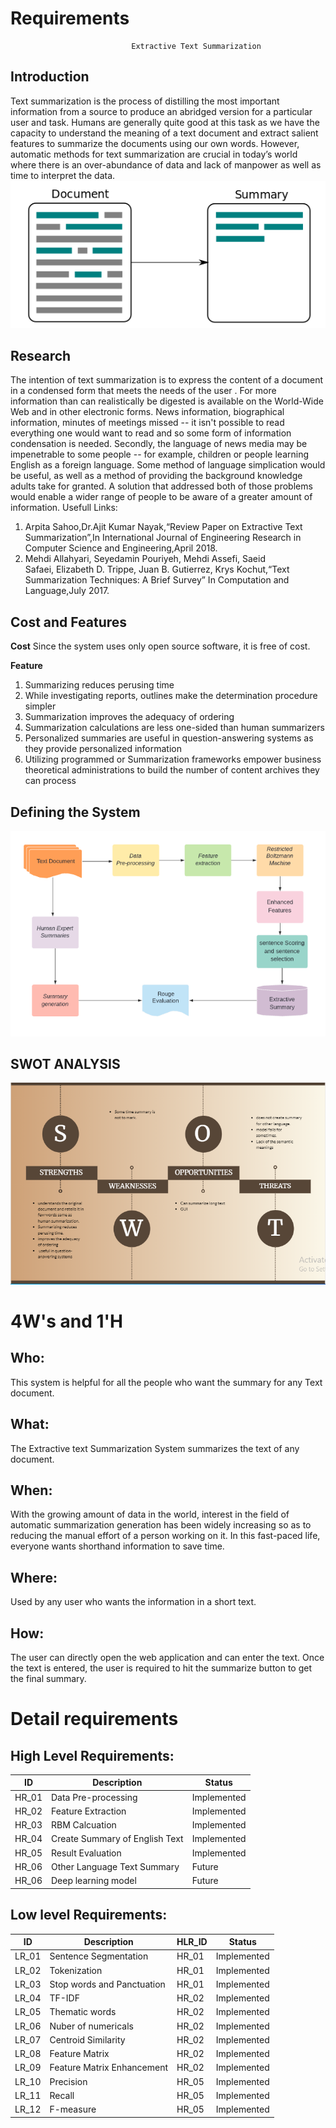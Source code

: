 # Requirements
                               Extractive Text Summarization
## Introduction
Text summarization is the process of distilling the most important information from a source to produce an abridged version for a particular user and task. Humans are generally quite good at this task as we have the capacity to understand the meaning of a text document and extract salient features to summarize the documents using our own words. However, automatic methods for text summarization are crucial in today’s world where there is an over-abundance of data and lack of manpower as well as time to interpret the data. 
![image](https://github.com/Subhashini2046/ResearchProduct/blob/ProductSdlc/1_Requirements/dasum.png)

## Research

The intention of text summarization is to express the content of a document in a condensed form that meets the needs of the user . For more information than can realistically be digested is available on the World-Wide Web and in other electronic forms. News information, biographical information, minutes of meetings missed -- it isn't possible to read everything one would want to read and so some form of information condensation is needed. Secondly, the language of news media may be impenetrable to some people -- for example, children or people learning English as a foreign language. Some method of language simplication would be useful, as well as a method of providing the background knowledge adults take for granted. A solution that addressed both of those problems would enable a wider range of people to be aware of a greater amount of information.
Usefull Links:
1. Arpita Sahoo,Dr.Ajit Kumar Nayak,“Review Paper on Extractive Text Summarization”,In International Journal of Engineering Research in Computer Science and Engineering,April 2018.
2. Mehdi Allahyari, Seyedamin Pouriyeh, Mehdi Assefi, Saeid Safaei, Elizabeth D. Trippe, Juan B. Gutierrez, Krys Kochut,“Text Summarization Techniques: A Brief Survey” In Computation and Language,July  2017.

## Cost and Features 
**Cost**
Since the system uses only open source software, it is free of cost.

**Feature**

1. Summarizing reduces perusing time
2. While investigating reports, outlines make the determination procedure simpler
3. Summarization improves the adequacy of ordering
4. Summarization calculations are less one-sided than human summarizers
5. Personalized summaries are useful in question-answering systems as they provide personalized information
6. Utilizing programmed or Summarization frameworks empower business theoretical administrations to build the number of content archives they can process

## Defining the System
![image](https://github.com/Subhashini2046/ResearchProduct/blob/ProductSdlc/1_Requirements/model.png)
## SWOT ANALYSIS
![image](https://github.com/Subhashini2046/ResearchProduct/blob/ProductSdlc/1_Requirements/SWOT.png)
# 4W&#39;s and 1&#39;H

## Who:

This system is helpful for all the people who want the summary for any Text document.

## What:

The Extractive text Summarization System summarizes the text of any document.

## When:
 With the growing amount of data in the world, interest in the field of automatic summarization generation has been widely increasing so as to reducing the manual effort of a person working on it. In this fast-paced life, everyone wants shorthand information to save time.

## Where:

Used by any user who wants the information in a short text.

## How:

The user can directly open the web application and can enter the text. Once the text is entered, the user is required to hit the summarize button to get the final summary.

# Detail requirements
## High Level Requirements:
|      ID          |Description                          |Status                         |
|----------------|-------------------------------|-----------------------------|
|HR_01|Data Pre-processing |Implemented|
|HR_02| Feature Extraction |Implemented|
|HR_03|RBM Calcuation|Implemented|
|HR_04| Create Summary of English Text |Implemented|
|HR_05|Result Evaluation |Implemented|
|HR_06| Other Language Text Summary|Future|
|HR_06| Deep learning model|Future|




##  Low level Requirements:
|      ID          |Description                          |  HLR_ID  |Status               |
|----------------|-------------------------------|----------|-----------------------------|
|LR_01|Sentence Segmentation|HR_01|Implemented|
|LR_02|Tokenization|HR_01|Implemented|
|LR_03|Stop words and Panctuation|HR_01|Implemented|
|LR_04|TF-IDF|HR_02|Implemented|
|LR_05|Thematic words|HR_02|Implemented|
|LR_06|Nuber of numericals|HR_02|Implemented|
|LR_07|Centroid Similarity|HR_02|Implemented|
|LR_08|Feature Matrix|HR_02|Implemented|
|LR_09|Feature Matrix Enhancement|HR_02|Implemented|
|LR_10|Precision|HR_05|Implemented|
|LR_11|Recall|HR_05|Implemented|
|LR_12|F-measure|HR_05|Implemented|



